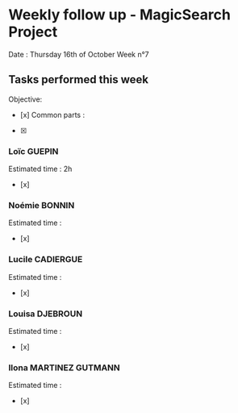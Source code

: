 # Weekly follow up - MagicSearch Project


Date : Thursday 16th of October
Week n°7


## Tasks performed this week


Objective:
- [x] 
Common parts :
- [x] 




### Loïc GUEPIN
Estimated time : 2h
- [x] 


### Noémie BONNIN
Estimated time :
- [x] 


### Lucile CADIERGUE
Estimated time :
- [x] 


### Louisa DJEBROUN
Estimated time :
- [x] 


### Ilona MARTINEZ GUTMANN
Estimated time :
- [x] 

